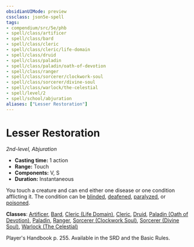 ```yaml
---
obsidianUIMode: preview
cssclass: json5e-spell
tags:
- compendium/src/5e/phb
- spell/class/artificer
- spell/class/bard
- spell/class/cleric
- spell/class/cleric/life-domain
- spell/class/druid
- spell/class/paladin
- spell/class/paladin/oath-of-devotion
- spell/class/ranger
- spell/class/sorcerer/clockwork-soul
- spell/class/sorcerer/divine-soul
- spell/class/warlock/the-celestial
- spell/level/2
- spell/school/abjuration
aliases: ["Lesser Restoration"]
---
```

# Lesser Restoration
*2nd-level, Abjuration*  

- **Casting time:** 1 action
- **Range:** Touch
- **Components:** V, S
- **Duration:** Instantaneous

You touch a creature and can end either one disease or one condition afflicting it. The condition can be [blinded](../../5e-rules/conditions.md##blinded), [deafened](../../5e-rules/conditions.md##deafened), [paralyzed](../../5e-rules/conditions.md##paralyzed), or [poisoned](../../5e-rules/conditions.md##poisoned).

**Classes**: [Artificer](../classes/artificer-tce.md#), [Bard](../classes/bard.md#), [Cleric (Life Domain)](../classes/cleric-life-domain.md#), [Cleric](../classes/cleric.md#), [Druid](../classes/druid.md#), [Paladin (Oath of Devotion)](../classes/paladin-oath-of-devotion.md#), [Paladin](../classes/paladin.md#), [Ranger](../classes/ranger.md#), [Sorcerer (Clockwork Soul)](../classes/sorcerer-clockwork-soul-tce.md#), [Sorcerer (Divine Soul)](../classes/sorcerer-divine-soul-xge.md#), [Warlock (The Celestial)](../classes/warlock-the-celestial-xge.md#)

Player's Handbook p. 255. Available in the SRD and the Basic Rules.
